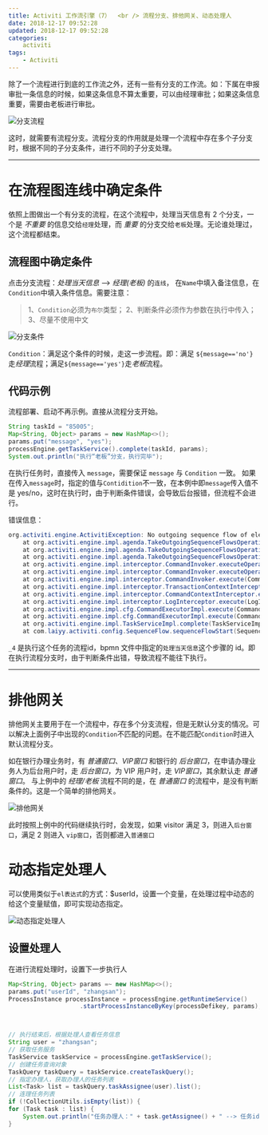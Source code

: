 ```yaml
---
title: Activiti 工作流引擎（7）  <br /> 流程分支、排他网关、动态处理人
date: 2018-12-17 09:52:28
updated: 2018-12-17 09:52:28
categories:
    activiti
tags:
    - Activiti
---
```


除了一个流程进行到底的工作流之外，还有一些有分支的工作流。如：下属在申报审批一条信息的时候，如果这条信息不算太重要，可以由经理审批；如果这条信息重要，需要由老板进行审批。

<!-- more -->

![分支流程](/images/activiti/sequence.png)

这时，就需要有流程分支。流程分支的作用就是处理一个流程中存在多个子分支时，根据不同的子分支条件，进行不同的子分支处理。

--- 

# 在流程图连线中确定条件

依照上图做出一个有分支的流程，在这个流程中，处理当天信息有 2 个分支，一个是 *不重要* 的信息交给`经理`处理，而 *重要* 的分支交给`老板`处理。无论谁处理过，这个流程都结束。

## 流程图中确定条件

点击分支流程：*处理当天信息* —> *经理(老板)* 的`连线`， 在`Name`中填入备注信息，在`Condition`中填入条件信息。需要注意：
> 1、`Condition`必须为`布尔`类型；
> 2、判断条件必须作为参数在执行中传入；
> 3、尽量不使用中文

![分支条件](/images/activiti/condition.png)

`Condition`：满足这个条件的时候，走这一步流程。即：满足 `${message=='no'}` 走*经理*流程；满足`${message=='yes'}`走*老板*流程。

## 代码示例

流程部署、启动不再示例。直接从流程分支开始。
```java
String taskId = "85005";
Map<String, Object> params = new HashMap<>();
params.put("message", "yes");
processEngine.getTaskService().complete(taskId, params);
System.out.println("执行“老板”分支，执行完毕");
```

在执行任务时，直接传入 `message`，需要保证 `message` 与 `Condition` 一致。
如果在传入`message`时，指定的值与`Contidition`不一致，在本例中即`message`传入值不是 yes/no，这时在执行时，由于判断条件错误，会导致后台报错，但流程不会进行。

错误信息：
```java
org.activiti.engine.ActivitiException: No outgoing sequence flow of element '_4' could be selected for continuing the process
	at org.activiti.engine.impl.agenda.TakeOutgoingSequenceFlowsOperation.leaveFlowNode(TakeOutgoingSequenceFlowsOperation.java:172)
	at org.activiti.engine.impl.agenda.TakeOutgoingSequenceFlowsOperation.handleFlowNode(TakeOutgoingSequenceFlowsOperation.java:87)
	at org.activiti.engine.impl.agenda.TakeOutgoingSequenceFlowsOperation.run(TakeOutgoingSequenceFlowsOperation.java:75)
	at org.activiti.engine.impl.interceptor.CommandInvoker.executeOperation(CommandInvoker.java:73)
	at org.activiti.engine.impl.interceptor.CommandInvoker.executeOperations(CommandInvoker.java:57)
	at org.activiti.engine.impl.interceptor.CommandInvoker.execute(CommandInvoker.java:42)
	at org.activiti.engine.impl.interceptor.TransactionContextInterceptor.execute(TransactionContextInterceptor.java:48)
	at org.activiti.engine.impl.interceptor.CommandContextInterceptor.execute(CommandContextInterceptor.java:63)
	at org.activiti.engine.impl.interceptor.LogInterceptor.execute(LogInterceptor.java:29)
	at org.activiti.engine.impl.cfg.CommandExecutorImpl.execute(CommandExecutorImpl.java:44)
	at org.activiti.engine.impl.cfg.CommandExecutorImpl.execute(CommandExecutorImpl.java:39)
	at org.activiti.engine.impl.TaskServiceImpl.complete(TaskServiceImpl.java:186)
	at com.laiyy.activiti.config.SequenceFlow.sequenceFlowStart(SequenceFlow.java:40)
```
`_4` 是执行这个任务的流程id，bpmn 文件中指定的`处理当天信息`这个步骤的 id。即在执行流程分支时，由于判断条件出错，导致流程不能往下执行。

---

# 排他网关

排他网关主要用于在一个流程中，存在多个分支流程，但是无默认分支的情况。可以解决上面例子中出现的`Condition`不匹配的问题。在不能匹配`Condition`时进入默认流程分支。

如在银行办理业务时，有 *普通窗口*、*VIP窗口* 和银行的 *后台窗口*，在申请办理业务人为后台用户时，走 *后台窗口*，为 VIP 用户时，走 *VIP窗口*，其余默认走 *普通窗口*。
与上例中的 *经理/老板* 流程不同的是，在 *普通窗口* 的流程中，是没有判断条件的。这是一个简单的排他网关。

![排他网关](/images/activiti/exclusive_gateway.png)

此时按照上例中的代码继续执行时，会发现，如果 visitor 满足 3，则进入`后台窗口`，满足 2 则进入 `vip窗口`，否则都进入`普通窗口`


# 动态指定处理人

可以使用类似于`el表达式`的方式：$userId，设置一个变量，在处理过程中动态的给这个变量赋值，即可实现动态指定。

![动态指定处理人](/images/activiti/assignee.png)

## 设置处理人

在进行流程处理时，设置下一步执行人
```java
Map<String, Object> params =~ new HashMap<>();
params.put("userId", "zhangsan");
ProcessInstance processInstance = processEngine.getRuntimeService()
                    .startProcessInstanceByKey(processDefikey, params);



// 执行结束后，根据处理人查看任务信息
String user = "zhangsan";
// 获取任务服务
TaskService taskService = processEngine.getTaskService();
// 创建任务查询对象
TaskQuery taskQuery = taskService.createTaskQuery();
// 指定办理人，获取办理人的任务列表
List<Task> list = taskQuery.taskAssignee(user).list();
// 连理任务列表
if (!CollectionUtils.isEmpty(list)) {
for (Task task : list) {
    System.out.println("任务办理人：" + task.getAssignee() + " --> 任务id：" + task.getId() + " --> 任务名称：" + task.getName());
}
```
